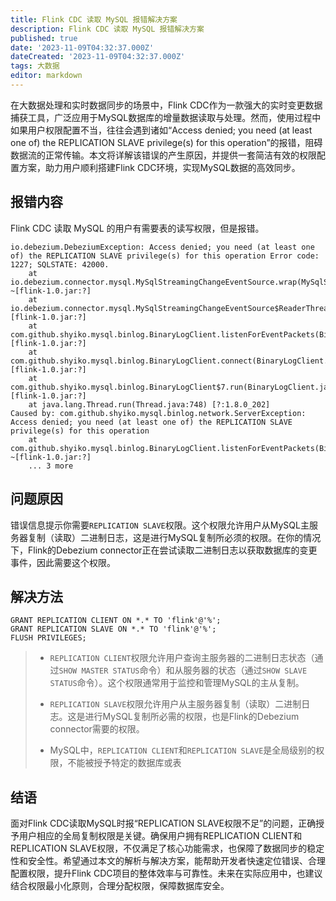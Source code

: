 ```yaml
---
title: Flink CDC 读取 MySQL 报错解决方案
description: Flink CDC 读取 MySQL 报错解决方案
published: true
date: '2023-11-09T04:32:37.000Z'
dateCreated: '2023-11-09T04:32:37.000Z'
tags: 大数据
editor: markdown
---
```


在大数据处理和实时数据同步的场景中，Flink CDC作为一款强大的实时变更数据捕获工具，广泛应用于MySQL数据库的增量数据读取与处理。然而，使用过程中如果用户权限配置不当，往往会遇到诸如“Access denied; you need (at least one of) the REPLICATION SLAVE privilege(s) for this operation”的报错，阻碍数据流的正常传输。本文将详解该错误的产生原因，并提供一套简洁有效的权限配置方案，助力用户顺利搭建Flink CDC环境，实现MySQL数据的高效同步。

<!-- more -->

报错内容
---
Flink CDC 读取 MySQL 的用户有需要表的读写权限，但是报错。
```
io.debezium.DebeziumException: Access denied; you need (at least one of) the REPLICATION SLAVE privilege(s) for this operation Error code: 1227; SQLSTATE: 42000.
	at io.debezium.connector.mysql.MySqlStreamingChangeEventSource.wrap(MySqlStreamingChangeEventSource.java:1489) ~[flink-1.0.jar:?]
	at io.debezium.connector.mysql.MySqlStreamingChangeEventSource$ReaderThreadLifecycleListener.onCommunicationFailure(MySqlStreamingChangeEventSource.java:1545) [flink-1.0.jar:?]
	at com.github.shyiko.mysql.binlog.BinaryLogClient.listenForEventPackets(BinaryLogClient.java:1079) [flink-1.0.jar:?]
	at com.github.shyiko.mysql.binlog.BinaryLogClient.connect(BinaryLogClient.java:631) [flink-1.0.jar:?]
	at com.github.shyiko.mysql.binlog.BinaryLogClient$7.run(BinaryLogClient.java:932) [flink-1.0.jar:?]
	at java.lang.Thread.run(Thread.java:748) [?:1.8.0_202]
Caused by: com.github.shyiko.mysql.binlog.network.ServerException: Access denied; you need (at least one of) the REPLICATION SLAVE privilege(s) for this operation
	at com.github.shyiko.mysql.binlog.BinaryLogClient.listenForEventPackets(BinaryLogClient.java:1043) ~[flink-1.0.jar:?]
	... 3 more
```

问题原因
---
错误信息提示你需要`REPLICATION SLAVE`权限。这个权限允许用户从MySQL主服务器复制（读取）二进制日志，这是进行MySQL复制所必须的权限。在你的情况下，Flink的Debezium connector正在尝试读取二进制日志以获取数据库的变更事件，因此需要这个权限。

解决方法
---
```
GRANT REPLICATION CLIENT ON *.* TO 'flink'@'%';
GRANT REPLICATION SLAVE ON *.* TO 'flink'@'%';
FLUSH PRIVILEGES;
```

> -   `REPLICATION CLIENT`权限允许用户查询主服务器的二进制日志状态（通过`SHOW MASTER STATUS`命令）和从服务器的状态（通过`SHOW SLAVE STATUS`命令）。这个权限通常用于监控和管理MySQL的主从复制。
>
> - `REPLICATION SLAVE`权限允许用户从主服务器复制（读取）二进制日志。这是进行MySQL复制所必需的权限，也是Flink的Debezium connector需要的权限。
> - MySQL中，`REPLICATION CLIENT`和`REPLICATION SLAVE`是全局级别的权限，不能被授予特定的数据库或表

## 结语

面对Flink CDC读取MySQL时报“REPLICATION SLAVE权限不足”的问题，正确授予用户相应的全局复制权限是关键。确保用户拥有REPLICATION CLIENT和REPLICATION SLAVE权限，不仅满足了核心功能需求，也保障了数据同步的稳定性和安全性。希望通过本文的解析与解决方案，能帮助开发者快速定位错误、合理配置权限，提升Flink CDC项目的整体效率与可靠性。未来在实际应用中，也建议结合权限最小化原则，合理分配权限，保障数据库安全。